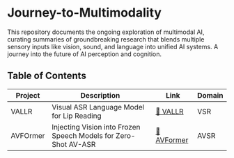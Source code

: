 # Journey-to-Multimodality
This repository documents the ongoing exploration of multimodal AI, curating summaries of groundbreaking research that blends multiple sensory inputs like vision, sound, and language into unified AI systems. A journey into the future of AI perception and cognition.

## Table of Contents

| Project | Description | Link | Domain |
|---------|-------------|------|--------|
| VALLR | Visual ASR Language Model for Lip Reading | [📁 VALLR](./VALLR/) | VSR |
| AVFOrmer | Injecting Vision into Frozen Speech Models for Zero-Shot AV-ASR | [📁 AVFormer](./AVFormer/) | AVSR | 
